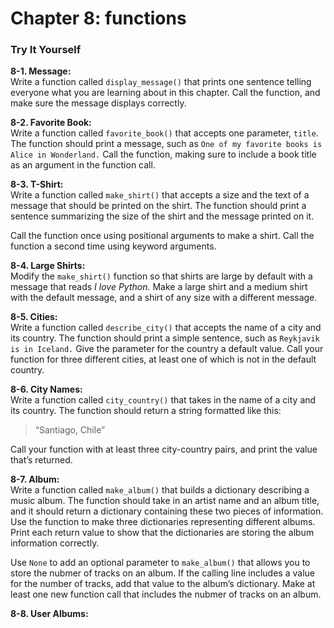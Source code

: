 # Chapter 8: functions
### Try It Yourself

**8-1. Message:**<br>
Write a function called `display_message()` that prints one sentence telling everyone what you are learning about in this chapter. Call the function, and make sure the message displays correctly.

**8-2. Favorite Book:**<br>
Write a function called `favorite_book()` that accepts one parameter, `title`. The function should print a message, such as `One of my favorite books is Alice in Wonderland.` Call the function, making sure to include a book title as an argument in the function call.

**8-3. T-Shirt:**<br>
Write a function called `make_shirt()` that accepts a size and the text of a message that should be printed on the shirt. The function should print a sentence summarizing the size of the shirt and the message printed on it.

 Call the function once using positional arguments to make a shirt. Call the function a second time using keyword arguments.

**8-4. Large Shirts:**<br>
Modify the `make_shirt()` function so that shirts are large by default with a message that reads _I love Python._ Make a large shirt and a medium shirt with the default message, and a shirt of any size with a different message.

**8-5. Cities:**<br>
Write a function called `describe_city()` that accepts the name of a city and its country. The function should print a simple sentence, such as `Reykjavik is in Iceland.` Give the parameter for the country a default value. Call your function for three different cities, at least one of which is not in the default country.

**8-6. City Names:**<br>
Write a function called `city_country()` that takes in the name of a city and its country. The function should return a string formatted like this:

>“Santiago, Chile”

Call your function with at least three city-country pairs, and print the value that’s returned.

**8-7. Album:**<br>
Write a function called `make_album()` that builds a dictionary describing a music album. The function should take in an artist name and an album title, and it should return a dictionary containing these two pieces of information. Use the function to make three dictionaries representing different albums. Print each return value to show that the dictionaries are storing the album information correctly.

Use `None` to add an optional parameter to `make_album()` that allows you to store the nubmer of tracks on an album. If the calling line includes a value for the number of tracks, add that value to the album’s dictionary. Make at least one new function call that includes the nubmer of tracks on an album.

**8-8. User Albums:**<br>

